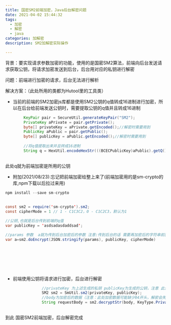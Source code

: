 ```yaml
---
title: 国密SM2前端加密，Java后台解密问题 
date: 2021-04-02 15:44:32
tags: 
  - 加密 
  - 解密
  - java
categories: 加解密
description: SM2加解密实际操作

---
```


 背景：要实现请求参数加密的功能，使用的是国密SM2算法，前端向后台发送请求获取公钥，将请求加密发送到后台，后台用对应的私钥进行解密

问题：前端进行加密的请求，后台无法进行解析

解决方案：（此处所用的类都为Hutool里的工具类）

- 当前的前端的SM2加密js库都是使用SM2公钥的q值转成16进制进行加密，所以在后台给前端发送公钥时，需要提取公钥的q值并且转成16进制

```java
        KeyPair pair = SecureUtil.generateKeyPair("SM2");
        PrivateKey aPrivate = pair.getPrivate();
        byte[] privateKey = aPrivate.getEncoded();//解密时需要用到
        PublicKey aPublic = pair.getPublic();
        byte[] publicKey = aPublic.getEncoded();//解密时需要用到
        
        //将q值提取出来并且转成16进制
        String q = HexUtil.encodeHexStr(((BCECPublicKey)aPublic).getQ().getEncoded(false));
```

![点击并拖拽以移动](data:image/gif;base64,R0lGODlhAQABAPABAP///wAAACH5BAEKAAAALAAAAAABAAEAAAICRAEAOw==)

此处q就为前端加密是所用的公钥

- 附加(2021/08/23):忘记把前端加密给整上来了(前端加密用的是sm-crypto的库,npm下载以后拉过来用)

```java
npm install --save sm-crypto
```

![点击并拖拽以移动](data:image/gif;base64,R0lGODlhAQABAPABAP///wAAACH5BAEKAAAALAAAAAABAAEAAAICRAEAOw==)

```java
const sm2 = require('sm-crypto').sm2;
const cipherMode = 1 // 1 - C1C3C2，0 - C1C2C3，默认为1
 
//公钥,也就是后台传到前端的q值
var publicKey = 'asdsadasdaddsad';

//params 参数  a就为传到后台加密后的参数 注意:传到后台的话 需要再加密后的字符串前面加上04 要不然解析不出来,或者后台解密之前加上04
var a=sm2.doEncrypt(JSON.stringify(params), publicKey, cipherMode)
 

 
```

![点击并拖拽以移动](data:image/gif;base64,R0lGODlhAQABAPABAP///wAAACH5BAEKAAAALAAAAAABAAEAAAICRAEAOw==)

​    

- 前端使用公钥将请求进行加密，后台进行解密

```java
                //privateKey 为上述生成的私钥 publicKey为生成的公钥，注意 此处不是Q值
                SM2 sm2 = SmUtil.sm2(privateKey, publicKey);
                //body为加密后的数据（注意：此处加密数据可能缺少04开头，解密会失败，需要手动在body前拼上04，body="04"+body）
                String requestBody = sm2.decryptStr(body, KeyType.PrivateKey);
```

![点击并拖拽以移动](data:image/gif;base64,R0lGODlhAQABAPABAP///wAAACH5BAEKAAAALAAAAAABAAEAAAICRAEAOw==)

到此 国密SM2前端加密，后台解密完成